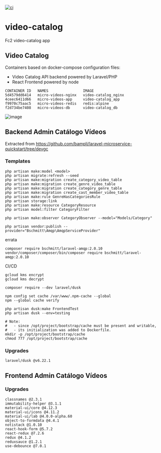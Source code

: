 [![ci](https://github.com/bampli/video-catalog/actions/workflows/cloudbuild.yaml/badge.svg)](https://github.com/bampli/video-catalog/actions/workflows/cloudbuild.yaml)

# video-catalog
Fc2 video-catalog app

## Video Catalog

Containers based on docker-compose configuration files:

- Video Catalog API backend powered by Laravel/PHP
- React Frontend powered by node

```
CONTAINER ID   NAMES                IMAGE
5d4579dd6414   micro-videos-nginx   video-catalog_nginx
4ceec6411d66   micro-videos-app     video-catalog_app
f9970c75aac5   micro-videos-redis   redis:alpine
f2d734be7408   micro-videos-db      video-catalog_db
```
![image](https://user-images.githubusercontent.com/86032/155351797-87a602dc-6947-4048-8ee3-a49f905c720f.png)

## Backend Admin Catálogo Vídeos

Extracted from https://github.com/bampli/laravel-microservice-quickstart/tree/devgc

### Templates

```
php artisan make:model <model>
php artisan migrate:refresh --seed
php artisan make:migration create_category_video_table
php artisan make:migration create_genre_video_table
php artisan make:migration create_category_genre_table
php artisan make:migration create_cast_member_video_table
php artisan make:rule GenreHasCategoriesRule
php artisan storage:link
php artisan make:resource CategoryResource
php artisan model:filter CategoryFilter

php artisan make:observer CategoryObserver --model="Models/Category"

php artisan vendor:publish --provider="Bschmitt\Amqp\AmqpServiceProvider"

```

errata
```
composer require bschmitt/laravel-amqp:2.0.10
vendor/composer/composer/bin/composer require bschmitt/laravel-amqp:2.0.10

```
CI/CD
```
gcloud kms encrypt
gcloud kms decrypt

composer require --dev laravel/dusk

npm config set cache /var/www/.npm-cache --global
npm --global cache verify

php artisan dusk:make FrontendTest
php artisan dusk --env=testing

# Note:
#   - since /opt/project/bootstrap/cache must be present and writable,
#   - its initialization was added to Dockerfile.
mkdir -p /opt/project/bootstrap/cache
chmod 777 /opt/project/bootstrap/cache

```

### Upgrades

```
laravel/dusk @v6.22.1

```

## Frontend Admin Catálogo Vídeos

### Upgrades

```
classnames @2.3.1
immutability-helper @3.1.1
material-ui/core @4.12.3
material-ui/icons @4.11.2
material-ui/lab @4.0.0-alpha.60
object-to-formdata @4.4.1
notistack @1.0.10
react-hook-form @5.7.2
react-redux @7.2.6
redux @4.1.2
reduxsauce @1.2.1
use-debounce @7.0.1

```

